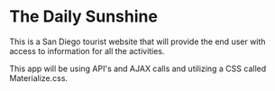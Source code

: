# The Daily Sunshine

This is a San Diego tourist website that will provide the end user with access to information for all the activities.

This app will be using API's and AJAX calls and utilizing a CSS called Materialize.css.


